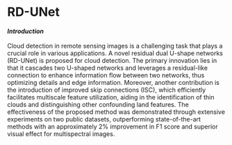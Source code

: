 # RD-UNet

***Introduction***<br>
<br>
Cloud detection in remote sensing images is a challenging task that plays a crucial role in various applications. A novel residual dual U-shape networks (RD-UNet) is proposed for cloud detection. The primary innovation lies in that it cascades two U-shaped networks and leverages a residual-like connection to enhance information flow between two networks, thus optimizing details and edge information. Moreover, another contribution is the introduction of improved skip connections (ISC), which efficiently facilitates multiscale feature utilization, aiding in the identification of thin clouds and distinguishing other confounding land features. The effectiveness of the proposed method was demonstrated through extensive experiments on two public datasets, outperforming state-of-the-art methods with an approximately 2% improvement in F1 score and superior visual effect for multispectral images.
<br>
